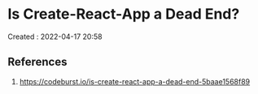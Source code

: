 # Is Create-React-App a Dead End?
Created : 2022-04-17 20:58




## References
1. https://codeburst.io/is-create-react-app-a-dead-end-5baae1568f89
